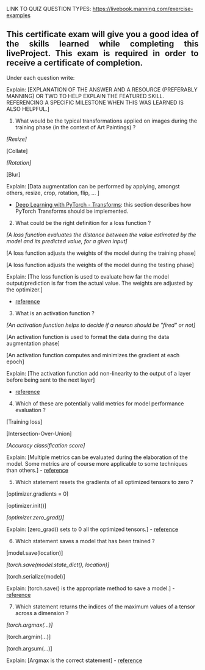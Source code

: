 
LINK TO QUIZ QUESTION TYPES: https://livebook.manning.com/exercise-examples

## <div style="text-align: justify"> This certificate exam will give you a good idea of the skills learned while completing this liveProject. This exam is required in order to receive a certificate of completion.</div>

Under each question write:

Explain: [EXPLANATION OF THE ANSWER AND A RESOURCE (PREFERABLY MANNING) OR TWO TO HELP EXPLAIN THE FEATURED SKILL. REFERENCING A SPECIFIC MILESTONE WHEN THIS WAS LEARNED IS ALSO HELPFUL.] 


1. What would be the typical transformations applied on images during the training phase (in the context of Art Paintings) ?

_[Resize]_

[Collate]

_[Rotation]_

[Blur]

Explain:
[Data augmentation can be performed by applying, amongst others, resize, crop, rotation, flip, ... ]
- [Deep Learning with PyTorch - Transforms](https://livebook.manning.com/book/deep-learning-with-pytorch/chapter-7/28): this section describes how PyTorch Transforms should be implemented.


2. What could be the right definition for a loss function ?

_[A loss function evaluates the distance between the value estimated by the model and its predicted value, for a given input]_

[A loss function adjusts the weights of the model during the training phase]

[A loss function adjusts the weights of the model during the testing phase]

Explain:
[The loss function is used to evaluate how far the model output/prediction is far from the actual value. The weights are adjusted by the optimizer.]
- [reference](https://livebook.manning.com/book/grokking-deep-learning-for-computer-vision/chapter-10/86)


3. What is an activation function ?

_[An activation function helps to decide if a neuron should be "fired" or not]_

[An activation function is used to format the data during the data augmentation phase]

[An activation function computes and minimizes the gradient at each epoch]

Explain:
[The activation function add non-linearity to the output of a layer before being sent to the next layer]
- [reference](https://livebook.manning.com/book/deep-learning-with-python-second-edition/chapter-4/v-5/67)


4. Which of these are potentially valid metrics for model performance evaluation ?

[Training loss]

[Intersection-Over-Union]

_[Accuracy classification score]_

Explain:
[Multiple metrics can be evaluated during the elaboration of the model. Some metrics are of course more applicable to some techniques than others.] - [reference](https://livebook.manning.com/book/inside-deep-learning/chapter-2/v-2/209)


5. Which statement resets the gradients of all optimized tensors to zero ?

[optimizer.gradients = 0]

[optimizer.init()]

_[optimizer.zero_grad()]_

Explain:
[zero_grad() sets to 0 all the optimized tensors.] - [reference](https://pytorch.org/docs/stable/optim.html)


6. Which statement saves a model that has been trained ?

[model.save(location)]

_[torch.save(model.state_dict(), location)]_

[torch.serialize(model)]

Explain:
[torch.save() is the appropriate method to save a model.] - [reference](https://pytorch.org/docs/stable/generated/torch.save.html?highlight=save#torch.save)


7. Which statement returns the indices of the maximum values of a tensor across a dimension ?

_[torch.argmax(...)]_

[torch.argmin(...)]

[torch.argsum(...)]

Explain:
[Argmax is the correct statement] - [reference](https://pytorch.org/docs/stable/generated/torch.argmax.html?highlight=argmax#torch.argmax)
